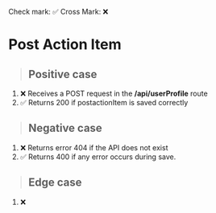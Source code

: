 Check mark: ✅
Cross Mark: ❌

# Post Action Item

> ## Positive case

1. ❌ Receives a POST request in the **/api/userProfile** route
2. ✅ Returns 200 if postactionItem is saved correctly

> ## Negative case

1. ❌ Returns error 404 if the API does not exist
2. ✅ Returns 400 if any error occurs during save.

> ## Edge case

1.  ❌
